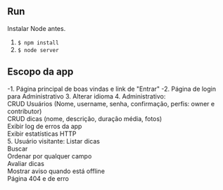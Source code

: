 ## Run

Instalar Node antes.

1. `$ npm install`
2. `$ node server`

## Escopo da app

-1. Página principal de boas vindas e link de "Entrar"
-2. Página de login para Administrativo
3. Alterar idioma
4. Administrativo:  
   CRUD Usuários (Nome, username, senha, confirmação, perfis: owner e contributor)  
  CRUD dicas (nome, descrição, duração média, fotos)  
  Exibir log de erros da app  
  Exibir estatísticas HTTP  
5. Usuário visitante:
  Listar dicas  
  Buscar  
  Ordenar por qualquer campo  
  Avaliar dicas  
  Mostrar aviso quando está offline  
  Página 404 e de erro  